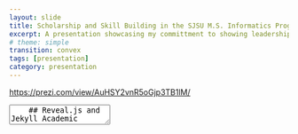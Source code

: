 ```yaml
---
layout: slide
title: Scholarship and Skill Building in the SJSU M.S. Informatics Program and beyond Presentation Deck
excerpt: A presentation showcasing my committment to showing leadership through initiatives related to libraries, records or information environments and external professional organizations. 
# theme: simple
transition: convex
tags: [presentation]
category: presentation
---
```

<a>https://prezi.com/view/AuHSY2vnR5oGjp3TB1lM/</a>

<section data-markdown>
  <textarea data-template>
    ## Reveal.js and Jekyll Academic
    ---
    ## HTML or Markdown
    Reveal.js works with either. Use whatever you are more comfortable with.
    ---
    ## Works Anywhere
    By creating presentations using Reveal.js and hosting them on your Jekyll Academic site you will have access to them anywhere. No need to worry about software compatibility, no need to sign in to email accounts on public machines. Simply load your website and select the presentation.
    ---
    ## More Information
    Jekyll Academic includes everything that you need in order to make Reveal.js work. Copy this file and edit it to begin making your own slide deck.  
    For more information about all of the options available in Reveal.js please the [Reveal.js Demo Website](https://lab.hakim.se/reveal-js/#/)
  </textarea>
</section>
